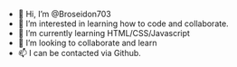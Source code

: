 - 👋 Hi, I’m @Broseidon703
- 👀 I’m interested in learning how to code and collaborate.
- 🌱 I’m currently learning HTML/CSS/Javascript
- 💞️ I’m looking to collaborate and learn
- 📫 I can be contacted via Github.

<!---
Broseidon703/Broseidon703 is a ✨ special ✨ repository because its `README.md` (this file) appears on your GitHub profile.
You can click the Preview link to take a look at your changes.
--->
